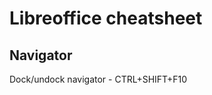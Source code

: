 Libreoffice cheatsheet
=======================


Navigator
------------

Dock/undock navigator - CTRL+SHIFT+F10 

